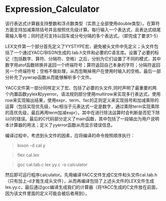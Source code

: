 # Expression_Calculator
该行表达式计算器支持整数和浮点数类型（实质上全部使用double类型）。在算符方面支持加减乘除括号并且按照优先级计算。每行输入一个表达式，且表达式结尾需输入等号；同时还可支持以回车或分号分隔的多个表达式。（即完成了要求1-5）

LEX文件第一个部分首先定义了YYSTYPE宏，避免被头文件中先定义；头文件包括了一个通过YACC/BISON生成的.tab.h文件和必要的C语言库。设置了必要的标记（包括数字、算符、分隔符、空格）之后，分别为它们设置了不同的模式，其中数字用atof函数转换并返回一个终端符号；算符返回自己本身的字符；分隔符返回另一个终端符号；空格不做处理，从而忽略掉用户在使用时输入的空格。最后一部分补充了yywrap函数从而能够解析多个文件。

YACC文件第一部分同样定义了宏、包括了必要的头文件,同时声明了最重要的两个内置函数yylex和yyerror。语法规则部分使用multirow来实现多行表达式，使用row来实现输出结果，使用expr、term、fac的正则定义来实现括号和加减乘除的运算（包括实现优先级，fac相当于元表达式一定是数字，通过乘除term实现乘除的高优先级，最后再用term加减expr）。其中在进行除法运算时会判断是否犯下除以0的错误。最后的C代码部分定义了main函数，其中包括了一段输出为用户说明本计算器的用法；定义了yyerror函数从而显示错误信息。
    
编译过程中，考虑到头文件的因素，应将编译的命令按照顺序执行：

> bison -d cal.y

> flex cal.lex

> gcc cal.tab.c lex.yy.c -o calculator

然后即可运行程序calculator。先用编译YACC文件生成C文件和头文件cal.tab.h（只有加上-d才能生成头文件），从而再编译包括了上述头文件的LEX文件生成lex.yy.c，最后通过gcc编译生成我们的计算器（将YACC生成的C文件放在前面，因为该文件里面的定义可能会被后者用到）。

